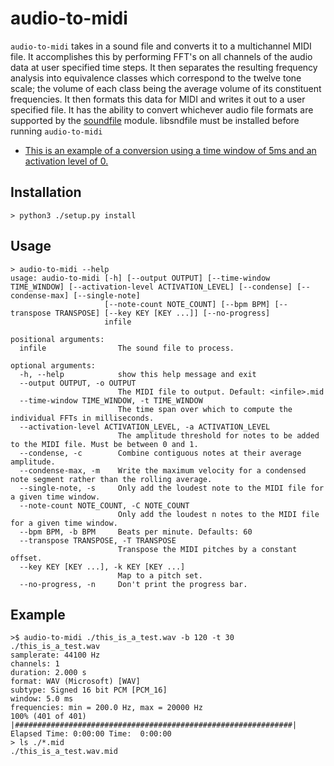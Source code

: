 # audio-to-midi

`audio-to-midi` takes in a sound file and converts it to a multichannel MIDI file. It accomplishes this by performing FFT's on all channels of the audio data at user specified time steps. It then separates the resulting frequency analysis into equivalence classes which correspond to the twelve tone scale; the volume of each class being the average volume of its constituent frequencies. It then formats this data for MIDI and writes it out to a user specified file. It has the ability to convert whichever audio file formats are supported by the [soundfile](https://pypi.org/project/SoundFile/) module. libsndfile must be installed before running `audio-to-midi`

- [This is an example of a conversion using a time window of 5ms and an activation level of 0.](https://soundcloud.com/neil-jones/this-is-a-test)

## Installation

```
> python3 ./setup.py install
```

## Usage

```shell
> audio-to-midi --help
usage: audio-to-midi [-h] [--output OUTPUT] [--time-window TIME_WINDOW] [--activation-level ACTIVATION_LEVEL] [--condense] [--condense-max] [--single-note]
                     [--note-count NOTE_COUNT] [--bpm BPM] [--transpose TRANSPOSE] [--key KEY [KEY ...]] [--no-progress]
                     infile

positional arguments:
  infile                The sound file to process.

optional arguments:
  -h, --help            show this help message and exit
  --output OUTPUT, -o OUTPUT
                        The MIDI file to output. Default: <infile>.mid
  --time-window TIME_WINDOW, -t TIME_WINDOW
                        The time span over which to compute the individual FFTs in milliseconds.
  --activation-level ACTIVATION_LEVEL, -a ACTIVATION_LEVEL
                        The amplitude threshold for notes to be added to the MIDI file. Must be between 0 and 1.
  --condense, -c        Combine contiguous notes at their average amplitude.
  --condense-max, -m    Write the maximum velocity for a condensed note segment rather than the rolling average.
  --single-note, -s     Only add the loudest note to the MIDI file for a given time window.
  --note-count NOTE_COUNT, -C NOTE_COUNT
                        Only add the loudest n notes to the MIDI file for a given time window.
  --bpm BPM, -b BPM     Beats per minute. Defaults: 60
  --transpose TRANSPOSE, -T TRANSPOSE
                        Transpose the MIDI pitches by a constant offset.
  --key KEY [KEY ...], -k KEY [KEY ...]
                        Map to a pitch set.
  --no-progress, -n     Don't print the progress bar.
```

## Example

```shell
>$ audio-to-midi ./this_is_a_test.wav -b 120 -t 30
./this_is_a_test.wav
samplerate: 44100 Hz
channels: 1
duration: 2.000 s
format: WAV (Microsoft) [WAV]
subtype: Signed 16 bit PCM [PCM_16]
window: 5.0 ms
frequencies: min = 200.0 Hz, max = 20000 Hz
100% (401 of 401) |##############################################################| Elapsed Time: 0:00:00 Time:  0:00:00
> ls ./*.mid
./this_is_a_test.wav.mid
```
